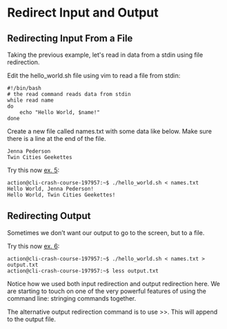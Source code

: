 # Redirect Input and Output

## Redirecting Input From a File

Taking the previous example, let's read in data from a stdin using file redirection.

Edit the hello_world.sh file using vim to read a file from stdin:
```
#!/bin/bash
# the read command reads data from stdin
while read name
do
    echo "Hello World, $name!"
done
```

Create a new file called names.txt with some data like below. Make sure there is a line at the end of the file.
```
Jenna Pederson
Twin Cities Geekettes
```

Try this now [ex. 5](example5):
```
action@cli-crash-course-197957:~$ ./hello_world.sh < names.txt
Hello World, Jenna Pederson!
Hello World, Twin Cities Geekettes!
```

## Redirecting Output

Sometimes we don’t want our output to go to the screen, but to a file.

Try this now [ex. 6](example6):
```
action@cli-crash-course-197957:~$ ./hello_world.sh < names.txt > output.txt
action@cli-crash-course-197957:~$ less output.txt
```

Notice how we used both input redirection and output redirection here. We are starting to touch on one of the very powerful features of using the command line: stringing commands together.

The alternative output redirection command is to use >>. This will append to the output file.
